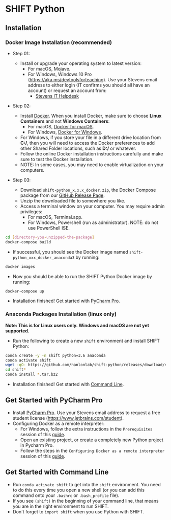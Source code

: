 [header]: # "To generate a html version of this document:"
[pandoc]: # "pandoc README.md -c ../shift-main/Templates/github.css -o README.html -s --self-contained"

# SHIFT Python

## Installation

### Docker Image Installation (recommended)

- Step 01:
    - Install or upgrade your operating system to latest version:
        - For macOS, Mojave.
        - For Windows, Windows 10 Pro (https://aka.ms/devtoolsforteaching). Use your Stevens email address to either login (IT confirms you should all have an account) or request an account from:
            - [Stevens IT Helpdesk](https://sit.teamdynamix.com/TDClient/Requests/ServiceDet?ID=19685)

- Step 02:
    - Install [Docker](https://www.docker.com/products/docker-desktop). When you install Docker, make sure to choose **Linux Containers** and not **Windows Containers**:
        - For macOS, [Docker for macOS](https://store.docker.com/editions/community/docker-ce-desktop-mac).
        - For Windows, [Docker for Windows](https://store.docker.com/editions/community/docker-ce-desktop-windows).
    - For Windows, if you store your file in a different drive location from **C:/**, then you will need to access the Docker preferences to add other Shared Folder locations, such as **D:/** or whatever.
    - Follow the online Docker installation instructions carefully and make sure to test the Docker installation.
    - NOTE: In some cases, you may need to enable virtualization on your computers.

- Step 03:
    - Download `shift-python_x.x.x_docker.zip`, the Docker Compose package from our [GitHub Release Page](https://github.com/hanlonlab/shift-python/releases).
    - Unzip the downloaded file to somewhere you like.
    - Access a terminal window on your computer. You may require admin privileges:
        - For macOS, Terminal.app.
        - For Windows, Powershell (run as administrator). NOTE: do not use PowerShell ISE.

```bash
cd [directory-you-unzipped-the-package]
docker-compose build
```

- If successful, you should see the Docker image named `shift-python_xxx_docker_anaconda3` by running:

```bash
docker images
```

- Now you should be able to run the SHIFT Python Docker image by running:

```bash
docker-compose up
```

- Installation finished! Get started with [PyCharm Pro](#get-started-with-pycharm-pro).

### Anaconda Packages Installation (linux only)

**Note: This is for Linux users only. Windows and macOS are not yet supported.**

- Run the following to create a new `shift` environment and install SHIFT Python:

```bash
conda create -y -n shift python=3.6 anaconda
conda activate shift
wget -qO- https://github.com/hanlonlab/shift-python/releases/download/v1.1.0/shift-python_1.1.0_conda_linux64.zip | bsdtar -xvf-
cd shift*
conda install *.tar.bz2
```

- Installation finished! Get started with [Command Line](#get-started-with-command-line).

## Get Started with PyCharm Pro

- Install [PyCharm Pro](https://www.jetbrains.com/pycharm). Use your Stevens email address to request a free student license (https://www.jetbrains.com/student).
- Configuring Docker as a remote interpreter:
    - For Windows, follow the extra instructions in the `Prerequisites` session of this [guide](https://www.jetbrains.com/help/pycharm/using-docker-as-a-remote-interpreter.html).
    - Open an existing project, or create a completely new Python project in Pycharm Pro.
    - Follow the steps in the `Configuring Docker as a remote interpreter` session of this [guide](https://www.jetbrains.com/help/pycharm/using-docker-as-a-remote-interpreter.html).

## Get Started with Command Line

- Run `conda activate shift` to get into the `shift` environment. You need to do this every time you open a new shell (or you can add this command onto your `.bashrc` or `.bash_profile` file).
- If you see `(shift)` in the beginning of your command line, that means you are in the right environment to run SHIFT.
- Don't forget to `import shift` when you use Python with SHIFT.
